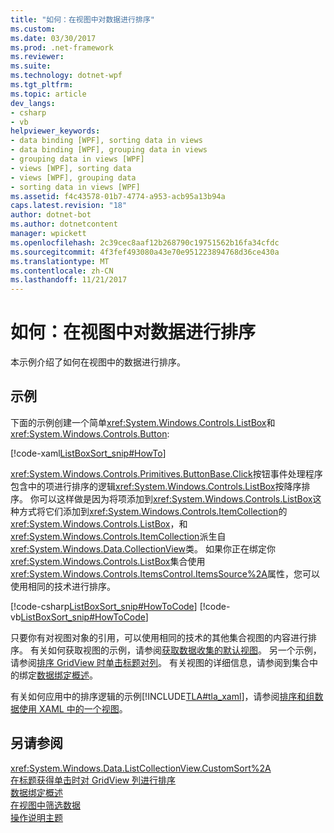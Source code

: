 ```yaml
---
title: "如何：在视图中对数据进行排序"
ms.custom: 
ms.date: 03/30/2017
ms.prod: .net-framework
ms.reviewer: 
ms.suite: 
ms.technology: dotnet-wpf
ms.tgt_pltfrm: 
ms.topic: article
dev_langs:
- csharp
- vb
helpviewer_keywords:
- data binding [WPF], sorting data in views
- data binding [WPF], grouping data in views
- grouping data in views [WPF]
- views [WPF], sorting data
- views [WPF], grouping data
- sorting data in views [WPF]
ms.assetid: f4c43578-01b7-4774-a953-acb95a13b94a
caps.latest.revision: "18"
author: dotnet-bot
ms.author: dotnetcontent
manager: wpickett
ms.openlocfilehash: 2c39cec8aaf12b268790c19751562b16fa34cfdc
ms.sourcegitcommit: 4f3fef493080a43e70e951223894768d36ce430a
ms.translationtype: MT
ms.contentlocale: zh-CN
ms.lasthandoff: 11/21/2017
---
```

# <a name="how-to-sort-data-in-a-view"></a>如何：在视图中对数据进行排序
本示例介绍了如何在视图中的数据进行排序。  
  
## <a name="example"></a>示例  
 下面的示例创建一个简单<xref:System.Windows.Controls.ListBox>和<xref:System.Windows.Controls.Button>:  
  
 [!code-xaml[ListBoxSort_snip#HowTo](../../../../samples/snippets/csharp/VS_Snippets_Wpf/ListBoxSort_snip/CSharp/Window1.xaml#howto)]  
  
 <xref:System.Windows.Controls.Primitives.ButtonBase.Click>按钮事件处理程序包含中的项进行排序的逻辑<xref:System.Windows.Controls.ListBox>按降序排序。 你可以这样做是因为将项添加到<xref:System.Windows.Controls.ListBox>这种方式将它们添加到<xref:System.Windows.Controls.ItemCollection>的<xref:System.Windows.Controls.ListBox>，和<xref:System.Windows.Controls.ItemCollection>派生自<xref:System.Windows.Data.CollectionView>类。 如果你正在绑定你<xref:System.Windows.Controls.ListBox>集合使用<xref:System.Windows.Controls.ItemsControl.ItemsSource%2A>属性，您可以使用相同的技术进行排序。  
  
 [!code-csharp[ListBoxSort_snip#HowToCode](../../../../samples/snippets/csharp/VS_Snippets_Wpf/ListBoxSort_snip/CSharp/Window1.xaml.cs#howtocode)]
 [!code-vb[ListBoxSort_snip#HowToCode](../../../../samples/snippets/visualbasic/VS_Snippets_Wpf/ListBoxSort_snip/visualbasic/window1.xaml.vb#howtocode)]  
  
 只要你有对视图对象的引用，可以使用相同的技术的其他集合视图的内容进行排序。 有关如何获取视图的示例，请参阅[获取数据收集的默认视图](../../../../docs/framework/wpf/data/how-to-get-the-default-view-of-a-data-collection.md)。 另一个示例，请参阅[排序 GridView 时单击标题对列](../../../../docs/framework/wpf/controls/how-to-sort-a-gridview-column-when-a-header-is-clicked.md)。 有关视图的详细信息，请参阅到集合中的绑定[数据绑定概述](../../../../docs/framework/wpf/data/data-binding-overview.md)。  
  
 有关如何应用中的排序逻辑的示例[!INCLUDE[TLA#tla_xaml](../../../../includes/tlasharptla-xaml-md.md)]，请参阅[排序和组数据使用 XAML 中的一个视图](../../../../docs/framework/wpf/data/how-to-sort-and-group-data-using-a-view-in-xaml.md)。  
  
## <a name="see-also"></a>另请参阅  
 <xref:System.Windows.Data.ListCollectionView.CustomSort%2A>  
 [在标题获得单击时对 GridView 列进行排序](../../../../docs/framework/wpf/controls/how-to-sort-a-gridview-column-when-a-header-is-clicked.md)  
 [数据绑定概述](../../../../docs/framework/wpf/data/data-binding-overview.md)  
 [在视图中筛选数据](../../../../docs/framework/wpf/data/how-to-filter-data-in-a-view.md)  
 [操作说明主题](../../../../docs/framework/wpf/data/data-binding-how-to-topics.md)
